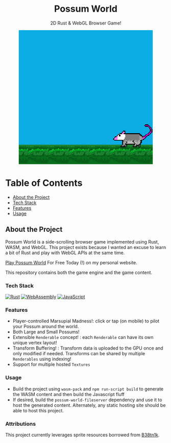 <div align="center">

  <h1>Possum World</h1>
  
  <p>
  2D Rust & WebGL Browser Game!
  </p>

  ![screenshot](img/preview.gif)
</div>

# Table of Contents

- [About the Project](#about-the-project)
- [Tech Stack](#tech-stack)
- [Features](#features)
- [Usage](#usage)

## About the Project

Possum World is a side-scrolling browser game implemented using Rust, WASM, and WebGL. This project exists because I wanted an excuse to learn a bit of Rust and play with WebGL APIs at the same time.

[Play Possum World](https://therealchrismartin.com/projects) For Free Today (!) on my personal website.

This repository contains both the game engine and the game content. 

### Tech Stack

[![Rust](https://img.shields.io/badge/Rust-%23000000.svg?e&logo=rust&logoColor=white)](#)
[![WebAssembly](https://img.shields.io/badge/WebAssembly-654FF0?logo=webassembly&logoColor=fff)](#)
[![JavaScript](https://img.shields.io/badge/JavaScript-F7DF1E?logo=javascript&logoColor=000)](#)

### Features

- Player-controlled Marsupial Madness!: click or tap (on mobile) to pilot your Possum around the world.
- Both Large and Small Possums!
- Extensible `Renderable` concept! : each `Renderable` can have its own unique vertex layout!
- Transform Buffering! : Transform data is uploaded to the GPU once and only modified if needed. Transforms can be shared by multiple `Renderables` using indexing!
- Support for multiple hosted `Textures`

### Usage 

- Build the project using `wasm-pack` and `npm run-script build` to generate the WASM content and then build the Javascript fluff
- If desired, build the `possum-world-fileserver` dependency and use it to host the generated content. Alternately, any static hosting site should be able to host this project.

### Attributions
This project currently leverages sprite resources borrowed from [B38tn1k](https://b38tn1k.com/).